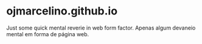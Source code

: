 # ojmarcelino.github.io
Just some quick mental reverie in web form factor.
Apenas algum devaneio mental em forma de página web.
